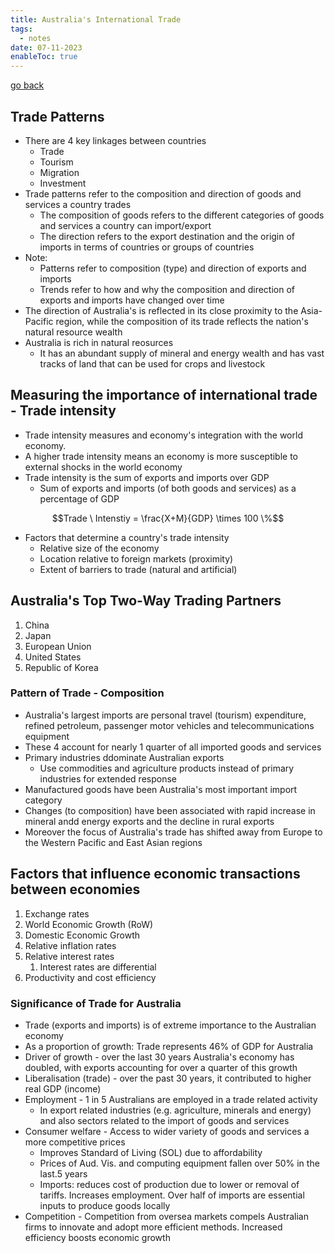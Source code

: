 ```yaml
---
title: Australia's International Trade
tags:
  - notes
date: 07-11-2023
enableToc: true
---
```


[go back](12Subjects/12Economics.md)

## Trade Patterns
- There are 4 key linkages between countries
	- Trade
	- Tourism
	- Migration
	- Investment
- Trade patterns refer to the composition and direction of goods and services a country trades
	- The composition of goods refers to the different categories of goods and services a country can import/export
	- The direction refers to the export destination and the origin of imports in terms of countries or groups of countries
- Note:
	- Patterns refer to composition (type) and direction of exports and imports
	- Trends refer to how and why the composition and direction of exports and imports have changed over time
- The direction of Australia's is reflected in its close proximity to the Asia-Pacific region, while the composition of its trade reflects the nation's natural resource wealth
- Australia is rich in natural reosurces
	- It has an abundant supply of mineral and energy wealth and has vast tracks of land that can be used for crops and livestock

## Measuring the importance of international trade - Trade intensity
- Trade intensity measures and economy's integration with the world economy.
- A higher trade intensity means an economy is more susceptible to external shocks in the world economy
- Trade intensity is the sum of exports and imports over GDP
	- Sum of exports and imports (of both goods and services) as a percentage of GDP

$$Trade \ Intenstiy = \frac{X+M}{GDP} \times 100 \%$$

- Factors that determine a country's trade intensity
	- Relative size of the economy
	- Location relative to foreign markets (proximity)
	- Extent of barriers to trade (natural and artificial)

## Australia's Top Two-Way Trading Partners
1. China
2. Japan
3. European Union
4. United States
5. Republic of Korea


### Pattern of Trade - Composition
- Australia's largest imports are personal travel (tourism) expenditure, refined petroleum, passenger motor vehicles and telecommunications equipment
- These 4 account for nearly 1 quarter of all imported goods and services
- Primary industries ddominate Australian exports
	- Use commodities and agriculture products instead of primary industries for extended response
- Manufactured goods have been Australia's most important import category
- Changes (to composition) have been associated with rapid increase in mineral andd energy exports and the decline in rural exports
- Moreover the focus of Australia's trade has shifted away from Europe to the Western Pacific and East Asian regions

## Factors that influence economic transactions between economies
1. Exchange rates
2. World Economic Growth (RoW)
3. Domestic Economic Growth
4. Relative inflation rates
5. Relative interest rates
	1. Interest rates are differential
6. Productivity and cost efficiency

### Significance of Trade for Australia
- Trade (exports and imports) is of extreme importance to the Australian economy
- As a proportion of growth: Trade represents 46% of GDP for Australia
- Driver of growth - over the last 30 years Australia's economy has doubled, with exports accounting for over a quarter of this growth
- Liberalisation (trade) - over the past 30 years, it contributed to higher real GDP (income)
- Employment - 1 in 5 Australians are employed in a trade related activity
	- In export related industries (e.g. agriculture, minerals and energy) and also sectors related to the import of goods and services
- Consumer welfare - Access to wider variety of goods and services a more competitive prices
	- Improves Standard of Living (SOL) due to affordability
	- Prices of Aud. Vis. and computing equipment fallen over 50% in the last.5 years
	- Imports: reduces cost of production due to lower or removal of tariffs. Increases employment. Over half of imports are essential inputs to produce goods locally
- Competition - Competition from oversea markets compels Australian firms to innovate and adopt more efficient methods. Increased efficiency boosts economic growth

